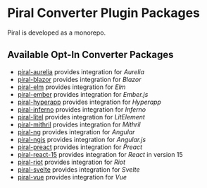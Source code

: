 # Piral Converter Plugin Packages

Piral is developed as a monorepo.

## Available Opt-In Converter Packages

- [piral-aurelia](./piral-aurelia/README.md) provides integration for *Aurelia*
- [piral-blazor](./piral-blazor/README.md) provides integration for *Blazor*
- [piral-elm](./piral-elm/README.md) provides integration for *Elm*
- [piral-ember](./piral-ember/README.md) provides integration for *Ember.js*
- [piral-hyperapp](./piral-hyperapp/README.md) provides integration for *Hyperapp*
- [piral-inferno](./piral-inferno/README.md) provides integration for *Inferno*
- [piral-litel](./piral-litel/README.md) provides integration for *LitElement*
- [piral-mithril](./piral-mithril/README.md) provides integration for *Mithril*
- [piral-ng](./piral-ng/README.md) provides integration for *Angular*
- [piral-ngjs](./piral-ngjs/README.md) provides integration for *Angular.js*
- [piral-preact](./piral-preact/README.md) provides integration for *Preact*
- [piral-react-15](./piral-react-15/README.md) provides integration for *React* in version 15
- [piral-riot](./piral-riot/README.md) provides integration for *Riot*
- [piral-svelte](./piral-svelte/README.md) provides integration for *Svelte*
- [piral-vue](./piral-vue/README.md) provides integration for *Vue*
